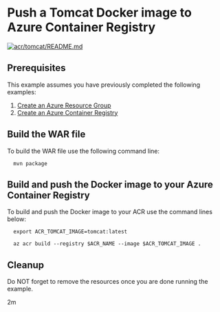 
# Push a Tomcat Docker image to Azure Container Registry

[![acr/tomcat/README.md](https://github.com/Azure-Samples/java-on-azure-examples/actions/workflows/acr_tomcat_README_md.yml/badge.svg)](https://github.com/Azure-Samples/java-on-azure-examples/actions/workflows/acr_tomcat_README_md.yml)

## Prerequisites

This example assumes you have previously completed the following examples:

1. [Create an Azure Resource Group](../../group/create/README.md)
1. [Create an Azure Container Registry](../create/README.md)

<!-- 

  if [[ -z $REGION ]]; then
    export REGION=westus
  fi

  -->
<!-- workflow.cron(0 14 * * 0) -->
<!-- workflow.include(../create/README.md) -->

## Build the WAR file

To build the WAR file use the following command line:


<!-- workflow.run()

  cd acr/tomcat

  -->

```shell
  mvn package
```

## Build and push the Docker image to your Azure Container Registry

To build and push the Docker image to your ACR use the command lines below:

```shell
  export ACR_TOMCAT_IMAGE=tomcat:latest

  az acr build --registry $ACR_NAME --image $ACR_TOMCAT_IMAGE .
```

<!-- workflow.run()

  cd ../..

  -->

<!-- workflow.directOnly()

  export RESULT=$(az acr repository show --name $ACR_NAME --image $ACR_TOMCAT_IMAGE)
  az group delete --name $RESOURCE_GROUP --yes || true
  if [[ -z $RESULT ]]; then
    echo "Unable to find $ACR_TOMCAT_IMAGE image"
    exit 1
  fi

  -->

## Cleanup

Do NOT forget to remove the resources once you are done running the example.

2m
